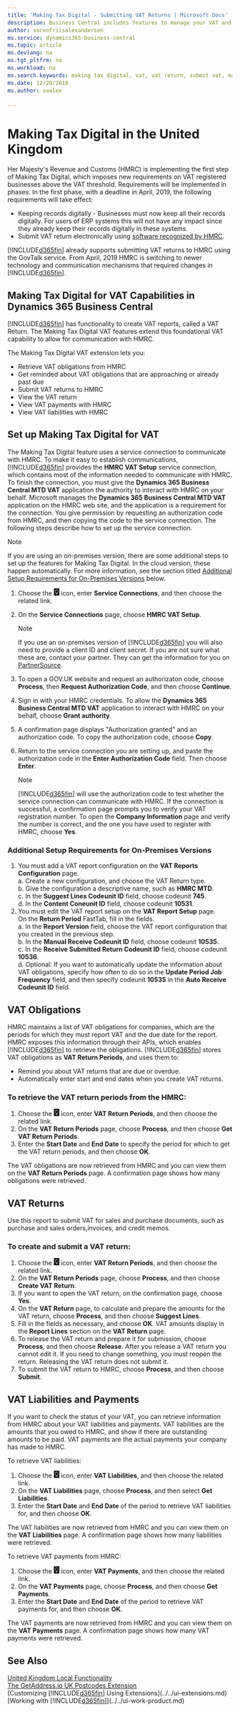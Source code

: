 ```yaml
---
title: 'Making Tax Digital - Submitting VAT Returns | Microsoft Docs'
description: Business Central includes features to manage your VAT and comply with Making Tax Digital. This article describes how to set up and use these features.
author: sorenfriisalexandersen
ms.service: dynamics365-business-central
ms.topic: article
ms.devlang: na
ms.tgt_pltfrm: na
ms.workload: na
ms.search.keywords: making tax digital, vat, vat return, submit vat, making tax digital software, hmrc, tax
ms.date: 12/20/2018
ms.author: soalex

---
```

# Making Tax Digital in the United Kingdom
Her Majesty's Revenue and Customs (HMRC) is implementing the first step of Making Tax Digital, which imposes new requirements on VAT registered businesses above the VAT threshold. Requirements will be implemented in phases. In the first phase, with a deadline in April, 2019, the following requirements will take effect:

* Keeping records digitally - Businesses must now keep all their records digitally. For users of ERP systems this will not have any impact since they already keep their records digitally in these systems.  
* Submit VAT return electronically using [software recognized by HMRC](https://www.gov.uk/guidance/software-for-sending-income-tax-updates).  

[!INCLUDE[d365fin](../../includes/d365fin_md.md)] already supports submitting VAT returns to HMRC using the GovTalk service. From April, 2019 HMRC is switching to newer technology and communication mechanisms that required changes in [!INCLUDE[d365fin](../../includes/d365fin_md.md)].

## Making Tax Digital for VAT Capabilities in Dynamics 365 Business Central
[!INCLUDE[d365fin](../../includes/d365fin_md.md)] has functionality to create VAT reports, called a VAT Return. The Making Tax Digital VAT features extend this foundational VAT capability to allow for communication with HMRC.  

The Making Tax Digital VAT extension lets you:

* Retrieve VAT obligations from HMRC
* Get reminded about VAT obligations that are approaching or already past due
* Submit VAT returns to HMRC  
* View the VAT return  
* View VAT payments with HMRC  
* View VAT liabilities with HMRC  

## Set up Making Tax Digital for VAT
The Making Tax Digital feature uses a service connection to communicate with HMRC. To make it easy to establish communications, [!INCLUDE[d365fin](../../includes/d365fin_md.md)] provides the **HMRC VAT Setup** service connection, which contains most of the information needed to communicate with HMRC. To finish the connection, you must give the **Dynamics 365 Business Central MTD VAT** application the authority to interact with HMRC on your behalf. Microsoft manages the **Dynamics 365 Business Central MTD VAT** application on the HMRC web site, and the application is a requirement for the connection. You give permission by requesting an authorization code from HMRC, and then copying the code to the service connection. The following steps describe how to set up the service connection.   
  
> [!Note]
> If you are using an on-premises version, there are some additional steps to set up the features for Making Tax Digital. In the cloud version, these happen automatically. For more information, see the section titled [Additional Setup Requirements for On-Premises Versions](#additional-setup-requirements-for-on-premises-versions) below.

1. Choose the ![Search for Page or Report](../../media/ui-search/search_small.png "Search for Page or Report icon") icon, enter **Service Connections**, and then choose the related link.  
2. On the **Service Connections** page, choose **HMRC VAT Setup**.

    > [!Note]
    > If you use an on-premises version of [!INCLUDE[d365fin](../../includes/d365fin_md.md)] you will also need to provide a client ID and client secret. If you are not sure what these are, contact your partner. They can get the information for you on [PartnerSource](https://mbs.microsoft.com/partnersource/global/deployment/downloads/tax-regulatory-updates/365dynamicsbctaxdigitsupinfo). 

3. To open a GOV.UK website and request an authorizaton code, choose **Process**, then **Request Authorization Code**, and then choose **Continue**. 
4. Sign in with your HMRC credentials. To allow the **Dynamics 365 Business Central MTD VAT** application to interact with HMRC on your behalf, choose **Grant authority**.
5. A confirmation page displays "Authorization granted" and an authorization code. To copy the authorization code, choose **Copy**.
6. Return to the service connection you are setting up, and paste the authorization code in the **Enter Authorization Code** field. Then choose **Enter**.

    > [!Note] 
    > [!INCLUDE[d365fin](../../includes/d365fin_md.md)] will use the authorization code to test whether the service connection can communicate with HMRC. If the connection is successful, a confirmation page prompts you to verify your VAT registration number. To open the **Company Information** page and verify the number is correct, and the one you have used to register with HMRC, choose **Yes**.

### Additional Setup Requirements for On-Premises Versions
1. You must add a VAT report configuration on the **VAT Reports Configuration** page.  
    a. Create a new configuration, and choose the VAT Return type.  
    b. Give the configuration a descriptive name, such as **HMRC MTD**.  
    c. In the **Suggest Lines Codeunit ID** field, choose codeunit **745**.  
    d. In the **Content Coneunit ID** field, choose codeunit **10531**.  
2. You must edit the VAT report setup on the **VAT Report Setup** page.  
    On the **Return Period** FastTab, fill in the fields.  
    a. In the **Report Version** field, choose the VAT report configuration that you created in the previous step.  
    b. In the **Manual Receive Codeunit ID** field, choose codeunit **10535**.  
    c. In the **Receive Submitted Return Codeunit ID** field, choose codeunit **10536**.  
    d. Optional: If you want to automatically update the information about VAT obligations, specify how often to do so in the **Update Period Job Frequency** field, and then specify codeunit **10535** in the **Auto Receive Codeunit ID** field.

## VAT Obligations
HMRC maintains a list of VAT obligations for companies, which are the periods for which they must report VAT and the due date for the report. HMRC exposes this information through their APIs, which enables [!INCLUDE[d365fin](../../includes/d365fin_md.md)] to retrieve the obligations. [!INCLUDE[d365fin](../../includes/d365fin_md.md)] stores VAT obligations as **VAT Return Periods**, and uses them to:

* Remind you about VAT returns that are due or overdue.
* Automatically enter start and end dates when you create VAT returns.

### To retrieve the VAT return periods from the HMRC:
1. Choose the ![Search for Page or Report](../../media/ui-search/search_small.png "Search for Page or Report icon") icon, enter **VAT Return Periods**, and then choose the related link.  
2. On the **VAT Return Periods** page, choose **Process**, and then choose **Get VAT Return Periods**.
3. Enter the **Start Date** and **End Date** to specify the period for which to get the VAT return periods, and then choose **OK**.  
    
The VAT obligations are now retrieved from HMRC and you can view them on the **VAT Return Periods** page. A confirmation page shows how many obligations were retrieved.

## VAT Returns
Use this report to submit VAT for sales and purchase documents, such as purchase and sales orders,invoices, and credit memos.

### To create and submit a VAT return:
1. Choose the ![Search for Page or Report](../../media/ui-search/search_small.png "Search for Page or Report icon") icon, enter **VAT Return Periods**, and then choose the related link.  
2. On the **VAT Return Periods** page, choose **Process**, and then choose **Create VAT Return**.
3. If you want to open the VAT return, on the confirmation page, choose **Yes**.
4. On the **VAT Return** page, to calculate and prepare the amounts for the VAT return, choose **Process**, and then choose **Suggest Lines**. 
5. Fill in the fields as necessary, and choose **OK**. VAT amounts display in the **Report Lines** section on the **VAT Return** page.  
6. To release the VAT return and prepare it for submission, choose **Process**, and then choose **Release**. After you release a VAT return you cannot edit it. If you need to change something, you must reopen the return. Releasing the VAT return does not submit it.
6. To submit the VAT return to HMRC, choose **Process**, and then choose **Submit**.  

## VAT Liabilities and Payments
If you want to check the status of your VAT, you can retrieve information from HMRC about your VAT liabilities and payments. VAT liabilities are the amounts that you owed to HMRC, and show if there are outstanding amounts to be paid. VAT payments are the actual payments your company has made to HMRC.

To retrieve VAT liabilities:

1. Choose the ![Search for Page or Report](../../media/ui-search/search_small.png "Search for Page or Report icon") icon, enter **VAT Liabilities**, and then choose the related link.  
2. On the **VAT Liabilities** page, choose **Process**, and then select **Get Liabilities**.
3. Enter the **Start Date** and **End Date** of the period to retrieve VAT liabilities for, and then choose **OK**.

The VAT liabilities are now retrieved from HMRC and you can view them on the **VAT Liabilities** page. A confirmation page shows how many liabilities were retrieved.

To retrieve VAT payments from HMRC:

1. Choose the ![Search for Page or Report](../../media/ui-search/search_small.png "Search for Page or Report icon") icon, enter **VAT Payments**, and then choose the related link.  
2. On the **VAT Payments** page, choose **Process**, and then choose **Get Payments**.
3. Enter the **Start Date** and **End Date** of the period to retrieve VAT payments for, and then choose **OK**.

The VAT payments are now retrieved from HMRC and you can view them on the **VAT Payments** page. A confirmation page shows how many VAT payments were retrieved.


## See Also
[United Kingdom Local Functionality](united-kingdom-local-functionality.md)  
[The GetAddress.io UK Postcodes Extension](../../ui-extensions-getaddressio.md)  
[Customizing [!INCLUDE[d365fin](../../includes/d365fin_md.md)] Using Extensions](../../ui-extensions.md)  
[Working with [!INCLUDE[d365fin](../../includes/d365fin_md.md)]](../../ui-work-product.md)  
